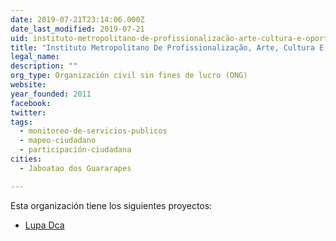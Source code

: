 ```yaml
---
date: 2019-07-21T23:14:06.000Z
date_last_modified: 2019-07-21
uid: instituto-metropolitano-de-profissionalizacão-arte-cultura-e-oportunidades-impacto
title: "Instituto Metropolitano De Profissionalização, Arte, Cultura E Oportunidades - Impacto"
legal_name: 
description: ""
org_type: Organización civil sin fines de lucro (ONG)
website: 
year_founded: 2011
facebook: 
twitter: 
tags:
  - monitoreo-de-servicios-publicos
  - mapeo-ciudadano
  - participación-ciudadana
cities: 
  - Jaboatao dos Guararapes

---
```


Esta organización tiene los siguientes proyectos:

- [Lupa Dca](/i/lupa-dca.html)
